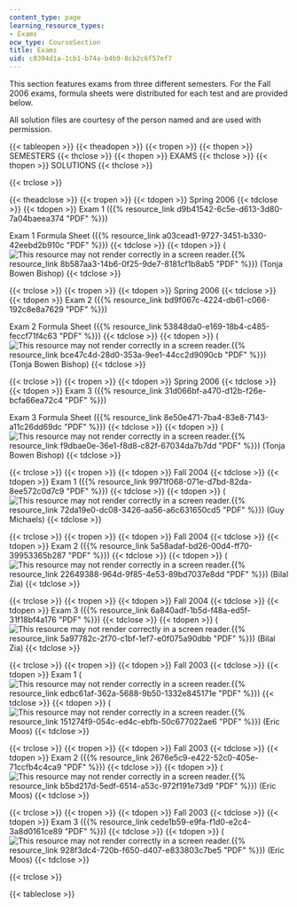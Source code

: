 ```yaml
---
content_type: page
learning_resource_types:
- Exams
ocw_type: CourseSection
title: Exams
uid: c8394d1a-1cb1-b74a-b4b9-8cb2c6f57ef7
---
```


This section features exams from three different semesters. For the Fall 2006 exams, formula sheets were distributed for each test and are provided below.

All solution files are courtesy of the person named and are used with permission.

{{< tableopen >}}
{{< theadopen >}}
{{< tropen >}}
{{< thopen >}}
SEMESTERS
{{< thclose >}}
{{< thopen >}}
EXAMS
{{< thclose >}}
{{< thopen >}}
SOLUTIONS
{{< thclose >}}

{{< trclose >}}

{{< theadclose >}}
{{< tropen >}}
{{< tdopen >}}
Spring 2006
{{< tdclose >}}
{{< tdopen >}}
Exam 1 ({{% resource_link d9b41542-6c5e-d613-3d80-7a04baeea374 "PDF" %}})  
  
Exam 1 Formula Sheet ({{% resource_link a03cead1-9727-3451-b330-42eebd2b910c "PDF" %}})
{{< tdclose >}}
{{< tdopen >}}
(![This resource may not render correctly in a screen reader.](/images/inacessible.gif){{% resource_link 8b587aa3-14b6-0f25-9de7-8181cf1b8ab5 "PDF" %}}) (Tonja Bowen Bishop)
{{< tdclose >}}

{{< trclose >}}
{{< tropen >}}
{{< tdopen >}}
Spring 2006
{{< tdclose >}}
{{< tdopen >}}
Exam 2 ({{% resource_link bd9f067c-4224-db61-c066-192c8e8a7629 "PDF" %}})  
  
Exam 2 Formula Sheet ({{% resource_link 53848da0-e169-18b4-c485-feccf71f4c63 "PDF" %}})
{{< tdclose >}}
{{< tdopen >}}
(![This resource may not render correctly in a screen reader.](/images/inacessible.gif){{% resource_link bce47c4d-28d0-353a-9ee1-44cc2d9090cb "PDF" %}}) (Tonja Bowen Bishop)
{{< tdclose >}}

{{< trclose >}}
{{< tropen >}}
{{< tdopen >}}
Spring 2006
{{< tdclose >}}
{{< tdopen >}}
Exam 3 ({{% resource_link 31d066bf-a470-d12b-f26e-bcfa66ea72c4 "PDF" %}})  
  
Exam 3 Formula Sheet ({{% resource_link 8e50e471-7ba4-83e8-7143-a11c26dd69dc "PDF" %}})
{{< tdclose >}}
{{< tdopen >}}
(![This resource may not render correctly in a screen reader.](/images/inacessible.gif){{% resource_link f9dbae0e-36e1-f8d8-c82f-67034da7b7dd "PDF" %}}) (Tonja Bowen Bishop)
{{< tdclose >}}

{{< trclose >}}
{{< tropen >}}
{{< tdopen >}}
Fall 2004
{{< tdclose >}}
{{< tdopen >}}
Exam 1 ({{% resource_link 9971f068-071e-d7bd-82da-8ee572c0d7c9 "PDF" %}})
{{< tdclose >}}
{{< tdopen >}}
(![This resource may not render correctly in a screen reader.](/images/inacessible.gif){{% resource_link 72da19e0-dc08-3426-aa56-a6c631650cd5 "PDF" %}}) (Guy Michaels)
{{< tdclose >}}

{{< trclose >}}
{{< tropen >}}
{{< tdopen >}}
Fall 2004
{{< tdclose >}}
{{< tdopen >}}
Exam 2 ({{% resource_link 5a58adaf-bd26-00d4-ff70-39953365b287 "PDF" %}})
{{< tdclose >}}
{{< tdopen >}}
(![This resource may not render correctly in a screen reader.](/images/inacessible.gif){{% resource_link 22649388-964d-9f85-4e53-89bd7037e8dd "PDF" %}}) (Bilal Zia)
{{< tdclose >}}

{{< trclose >}}
{{< tropen >}}
{{< tdopen >}}
Fall 2004
{{< tdclose >}}
{{< tdopen >}}
Exam 3 ({{% resource_link 6a840adf-1b5d-f48a-ed5f-31f18bf4a176 "PDF" %}})
{{< tdclose >}}
{{< tdopen >}}
(![This resource may not render correctly in a screen reader.](/images/inacessible.gif){{% resource_link 5a97782c-2f70-c1bf-1ef7-e0f075a90dbb "PDF" %}}) (Bilal Zia)
{{< tdclose >}}

{{< trclose >}}
{{< tropen >}}
{{< tdopen >}}
Fall 2003
{{< tdclose >}}
{{< tdopen >}}
Exam 1 (![This resource may not render correctly in a screen reader.](/images/inacessible.gif){{% resource_link edbc61af-362a-5688-9b50-1332e845171e "PDF" %}})
{{< tdclose >}}
{{< tdopen >}}
(![This resource may not render correctly in a screen reader.](/images/inacessible.gif){{% resource_link 151274f9-054c-ed4c-ebfb-50c677022ae6 "PDF" %}}) (Eric Moos)
{{< tdclose >}}

{{< trclose >}}
{{< tropen >}}
{{< tdopen >}}
Fall 2003
{{< tdclose >}}
{{< tdopen >}}
Exam 2 ({{% resource_link 2676e5c9-e422-52c0-405e-71ccfb4c4ca9 "PDF" %}})
{{< tdclose >}}
{{< tdopen >}}
(![This resource may not render correctly in a screen reader.](/images/inacessible.gif){{% resource_link b5bd217d-5edf-6514-a53c-972f191e73d9 "PDF" %}}) (Eric Moos)
{{< tdclose >}}

{{< trclose >}}
{{< tropen >}}
{{< tdopen >}}
Fall 2003
{{< tdclose >}}
{{< tdopen >}}
Exam 3 ({{% resource_link cede1b59-e9fa-f1d0-e2c4-3a8d0161ce89 "PDF" %}})
{{< tdclose >}}
{{< tdopen >}}
(![This resource may not render correctly in a screen reader.](/images/inacessible.gif){{% resource_link 928f3dc4-720b-f650-d407-e833803c7be5 "PDF" %}}) (Eric Moos)
{{< tdclose >}}

{{< trclose >}}

{{< tableclose >}}